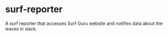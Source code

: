 # surf-reporter
A surf reporter that accesses Surf Guru website and notifies data about the waves in slack.
